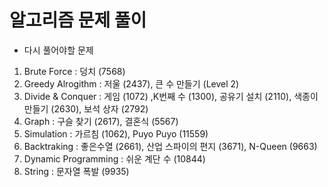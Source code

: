 # 알고리즘 문제 풀이 

  
- 다시 풀어야할 문제 
   
1. Brute Force : 덩치 (7568)   
2. Greedy Alrogithm : 저울 (2437), 큰 수 만들기 (Level 2)
3. Divide & Conquer : 게임 (1072) ,K번째 수 (1300), 공유기 설치 (2110), 색종이 만들기 (2630), 보석 상자 (2792) 
4. Graph : 구슬 찾기 (2617), 결혼식 (5567)   
5. Simulation : 가르침 (1062), Puyo Puyo (11559)
6. Backtraking : 좋은수열 (2661), 산업 스파이의 편지 (3671), N-Queen (9663)
7. Dynamic Programming : 쉬운 계단 수 (10844) 
8. String : 문자열 폭발 (9935)
